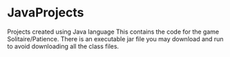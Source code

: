# JavaProjects
Projects created using Java language
This contains the code for the game Solitaire/Patience.
There is an executable jar file you may download and run to avoid downloading all the class files.
